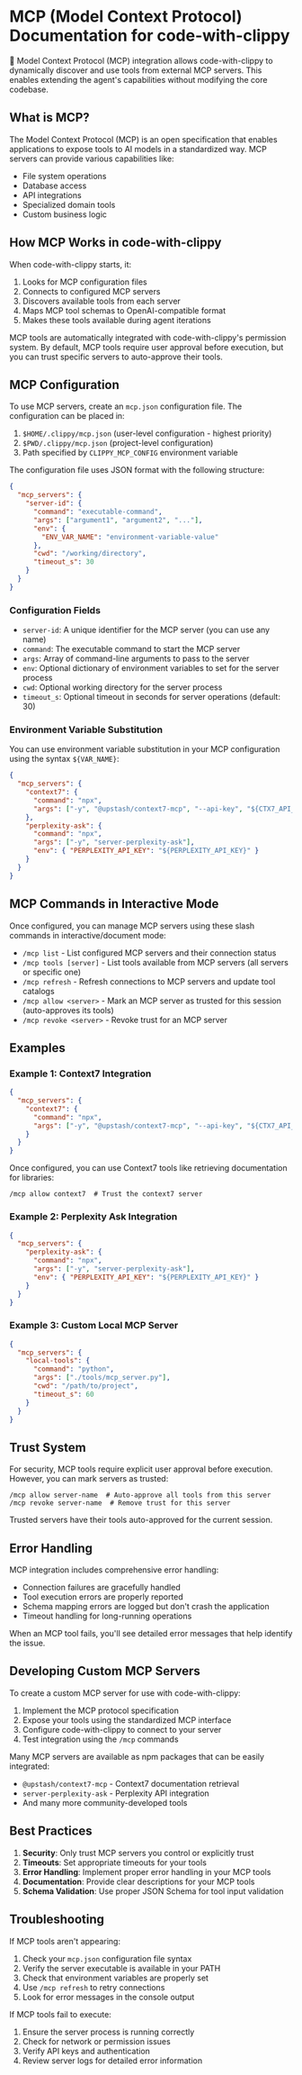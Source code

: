 # MCP (Model Context Protocol) Documentation for code-with-clippy

📎 Model Context Protocol (MCP) integration allows code-with-clippy to dynamically discover and use tools from external MCP servers. This enables extending the agent's capabilities without modifying the core codebase.

## What is MCP?

The Model Context Protocol (MCP) is an open specification that enables applications to expose tools to AI models in a standardized way. MCP servers can provide various capabilities like:

- File system operations
- Database access
- API integrations
- Specialized domain tools
- Custom business logic

## How MCP Works in code-with-clippy

When code-with-clippy starts, it:

1. Looks for MCP configuration files
2. Connects to configured MCP servers
3. Discovers available tools from each server
4. Maps MCP tool schemas to OpenAI-compatible format
5. Makes these tools available during agent iterations

MCP tools are automatically integrated with code-with-clippy's permission system. By default, MCP tools require user approval before execution, but you can trust specific servers to auto-approve their tools.

## MCP Configuration

To use MCP servers, create an `mcp.json` configuration file. The configuration can be placed in:

1. `$HOME/.clippy/mcp.json` (user-level configuration - highest priority)
2. `$PWD/.clippy/mcp.json` (project-level configuration)
3. Path specified by `CLIPPY_MCP_CONFIG` environment variable

The configuration file uses JSON format with the following structure:

```json
{
  "mcp_servers": {
    "server-id": {
      "command": "executable-command",
      "args": ["argument1", "argument2", "..."],
      "env": {
        "ENV_VAR_NAME": "environment-variable-value"
      },
      "cwd": "/working/directory",
      "timeout_s": 30
    }
  }
}
```

### Configuration Fields

- `server-id`: A unique identifier for the MCP server (you can use any name)
- `command`: The executable command to start the MCP server
- `args`: Array of command-line arguments to pass to the server
- `env`: Optional dictionary of environment variables to set for the server process
- `cwd`: Optional working directory for the server process
- `timeout_s`: Optional timeout in seconds for server operations (default: 30)

### Environment Variable Substitution

You can use environment variable substitution in your MCP configuration using the syntax `${VAR_NAME}`:

```json
{
  "mcp_servers": {
    "context7": {
      "command": "npx",
      "args": ["-y", "@upstash/context7-mcp", "--api-key", "${CTX7_API_KEY}"]
    },
    "perplexity-ask": {
      "command": "npx",
      "args": ["-y", "server-perplexity-ask"],
      "env": { "PERPLEXITY_API_KEY": "${PERPLEXITY_API_KEY}" }
    }
  }
}
```

## MCP Commands in Interactive Mode

Once configured, you can manage MCP servers using these slash commands in interactive/document mode:

- `/mcp list` - List configured MCP servers and their connection status
- `/mcp tools [server]` - List tools available from MCP servers (all servers or specific one)
- `/mcp refresh` - Refresh connections to MCP servers and update tool catalogs
- `/mcp allow <server>` - Mark an MCP server as trusted for this session (auto-approves its tools)
- `/mcp revoke <server>` - Revoke trust for an MCP server

## Examples

### Example 1: Context7 Integration

```json
{
  "mcp_servers": {
    "context7": {
      "command": "npx",
      "args": ["-y", "@upstash/context7-mcp", "--api-key", "${CTX7_API_KEY}"]
    }
  }
}
```

Once configured, you can use Context7 tools like retrieving documentation for libraries:

```
/mcp allow context7  # Trust the context7 server
```

### Example 2: Perplexity Ask Integration

```json
{
  "mcp_servers": {
    "perplexity-ask": {
      "command": "npx",
      "args": ["-y", "server-perplexity-ask"],
      "env": { "PERPLEXITY_API_KEY": "${PERPLEXITY_API_KEY}" }
    }
  }
}
```

### Example 3: Custom Local MCP Server

```json
{
  "mcp_servers": {
    "local-tools": {
      "command": "python",
      "args": ["./tools/mcp_server.py"],
      "cwd": "/path/to/project",
      "timeout_s": 60
    }
  }
}
```

## Trust System

For security, MCP tools require explicit user approval before execution. However, you can mark servers as trusted:

```
/mcp allow server-name  # Auto-approve all tools from this server
/mcp revoke server-name  # Remove trust for this server
```

Trusted servers have their tools auto-approved for the current session.

## Error Handling

MCP integration includes comprehensive error handling:

- Connection failures are gracefully handled
- Tool execution errors are properly reported
- Schema mapping errors are logged but don't crash the application
- Timeout handling for long-running operations

When an MCP tool fails, you'll see detailed error messages that help identify the issue.

## Developing Custom MCP Servers

To create a custom MCP server for use with code-with-clippy:

1. Implement the MCP protocol specification
2. Expose your tools using the standardized MCP interface
3. Configure code-with-clippy to connect to your server
4. Test integration using the `/mcp` commands

Many MCP servers are available as npm packages that can be easily integrated:

- `@upstash/context7-mcp` - Context7 documentation retrieval
- `server-perplexity-ask` - Perplexity API integration
- And many more community-developed tools

## Best Practices

1. **Security**: Only trust MCP servers you control or explicitly trust
2. **Timeouts**: Set appropriate timeouts for your tools
3. **Error Handling**: Implement proper error handling in your MCP tools
4. **Documentation**: Provide clear descriptions for your MCP tools
5. **Schema Validation**: Use proper JSON Schema for tool input validation

## Troubleshooting

If MCP tools aren't appearing:

1. Check your `mcp.json` configuration file syntax
2. Verify the server executable is available in your PATH
3. Check that environment variables are properly set
4. Use `/mcp refresh` to retry connections
5. Look for error messages in the console output

If MCP tools fail to execute:

1. Ensure the server process is running correctly
2. Check for network or permission issues
3. Verify API keys and authentication
4. Review server logs for detailed error information